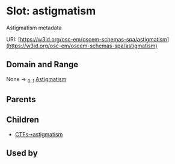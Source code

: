 
# Slot: astigmatism

Astigmatism metadata

URI: [https://w3id.org/osc-em/oscem-schemas-spa/astigmatism](https://w3id.org/osc-em/oscem-schemas-spa/astigmatism)


## Domain and Range

None &#8594;  <sub>0..1</sub> [Astigmatism](Astigmatism.md)

## Parents


## Children

 *  [CTFs➞astigmatism](CTFs_astigmatism.md)

## Used by

